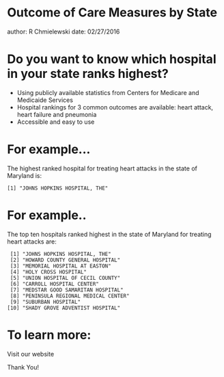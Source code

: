 Outcome of Care Measures by State
========================================================
author: R Chmielewski 
date: 02/27/2016

Do you want to know which hospital in your state ranks highest?
========================================================


- Using publicly available statistics from Centers for Medicare and Medicaide Services
- Hospital rankings for 3 common outcomes are available: heart attack, heart failure and pneumonia
- Accessible and easy to use

For example...
========================================================

The highest ranked hospital for treating heart attacks in the state of Maryland is:


```
[1] "JOHNS HOPKINS HOSPITAL, THE"
```

For example..
========================================================

The top ten hospitals ranked highest in the state of Maryland for treating heart attacks are:

```
 [1] "JOHNS HOPKINS HOSPITAL, THE"      
 [2] "HOWARD COUNTY GENERAL HOSPITAL"   
 [3] "MEMORIAL HOSPITAL AT EASTON"      
 [4] "HOLY CROSS HOSPITAL"              
 [5] "UNION HOSPITAL OF CECIL COUNTY"   
 [6] "CARROLL HOSPITAL CENTER"          
 [7] "MEDSTAR GOOD SAMARITAN HOSPITAL"  
 [8] "PENINSULA REGIONAL MEDICAL CENTER"
 [9] "SUBURBAN HOSPITAL"                
[10] "SHADY GROVE ADVENTIST HOSPITAL"   
```
To learn more:
========================================================

Visit our website 

Thank You!
